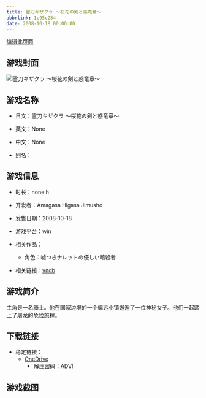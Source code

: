 ```yaml
---
title: 霊刀キザクラ ～桜花の剣と惑竜章～
abbrlink: 1c95c254
date: 2008-10-18 00:00:00
---
```

[编辑此页面](https://github.com/ACG-3/ADV3-source/blob/main/source/_posts/games/%E9%9C%8A%E5%88%80%E3%82%AD%E3%82%B6%E3%82%AF%E3%83%A9%20%EF%BD%9E%E6%A1%9C%E8%8A%B1%E3%81%AE%E5%89%A3%E3%81%A8%E6%83%91%E7%AB%9C%E7%AB%A0%EF%BD%9E.md)

## 游戏封面

![霊刀キザクラ ～桜花の剣と惑竜章～](https://pan.timero.xyz/d/onedrive/img_lib_001/%E9%9C%8A%E5%88%80%E3%82%AD%E3%82%B6%E3%82%AF%E3%83%A9%20%EF%BD%9E%E6%A1%9C%E8%8A%B1%E3%81%AE%E5%89%A3%E3%81%A8%E6%83%91%E7%AB%9C%E7%AB%A0%EF%BD%9E_cover.avif)


## 游戏名称

- 日文：霊刀キザクラ ～桜花の剣と惑竜章～
- 英文：None
- 中文：None

- 别名：


## 游戏信息

- 时长：none h
- 开发者：Amagasa Higasa Jimusho
- 发售日期：2008-10-18
- 游戏平台：win
- 相关作品：
   - 角色：嘘つきナレットの優しい暗殺者

- 相关链接：[vndb](https://vndb.org/v11577)


## 游戏简介

主角是一名骑士。他在国家边境的一个偏远小镇邂逅了一位神秘女子。他们一起踏上了屠龙的危险旅程。




## 下载链接

- 稳定链接：
    - [OneDrive](https://pan.timero.xyz/onedrive/adv_lib_001/%E9%9C%8A%E5%88%80%E3%82%AD%E3%82%B6%E3%82%AF%E3%83%A9%20%EF%BD%9E%E6%A1%9C%E8%8A%B1%E3%81%AE%E5%89%A3%E3%81%A8%E6%83%91%E7%AB%9C%E7%AB%A0%EF%BD%9E)
        - 解压密码：ADV!



## 游戏截图


